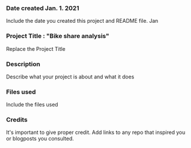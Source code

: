 ### Date created Jan. 1. 2021
Include the date you created this project and README file.
Jan
### Project Title : "Bike share analysis"
Replace the Project Title

### Description
Describe what your project is about and what it does

### Files used
Include the files used

### Credits
It's important to give proper credit. Add links to any repo that inspired you or blogposts you consulted.

